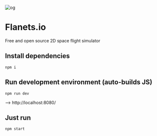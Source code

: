 ![og](https://github.com/pakastin/flanets/assets/1475902/ecdf981f-d265-4d6b-9661-be04a9a006c3)

# Flanets.io
Free and open source 2D space flight simulator

## Install dependencies
`npm i`

## Run development environment (auto-builds JS)
```
npm run dev
```

––> http://localhost:8080/

## Just run
```
npm start
```
